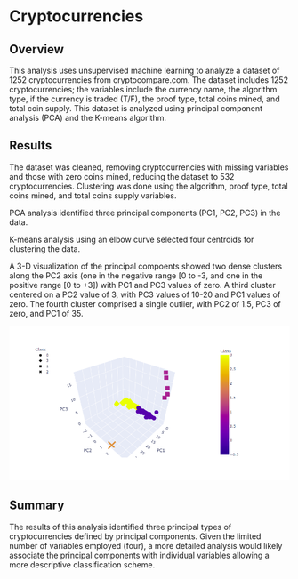 # Cryptocurrencies

## Overview

This analysis uses unsupervised machine learning to analyze a dataset of 1252 cryptocurrencies from cryptocompare.com. The dataset includes 1252 cryptocurrencies; the variables include the currency name, the algorithm type, if the currency is traded (T/F), the proof type, total coins mined, and total coin supply. This dataset is analyzed using principal component analysis (PCA) and the K-means algorithm.

## Results

The dataset was cleaned, removing cryptocurrencies with missing variables and those with zero coins mined, reducing the dataset to 532 cryptocurrencies. Clustering was done using the algorithm, proof type, total coins mined, and total coins supply variables.

PCA analysis identified three principal components (PC1, PC2, PC3) in the data.

K-means analysis using an elbow curve selected four centroids for clustering the data.

A 3-D visualization of the principal compoents showed two dense clusters along the PC2 axis (one in the negative range [0 to -3, and one in the positive range [0 to +3]) with PC1 and PC3 values of zero. A third cluster centered on a PC2 value of 3, with PC3 values of 10-20 and PC1 values of zero. The fourth cluster comprised a single outlier, with PC2 of 1.5, PC3 of zero, and PC1 of 35.

![image](https://github.com/benniehana111/bikesharing/blob/main/3D%20cluster%20analysis.png)

## Summary

The results of this analysis identified three principal types of cryptocurrencies defined by principal components. Given the limited number of variables employed (four), a more detailed analysis would likely associate the principal components with individual variables allowing a more descriptive classification scheme.

